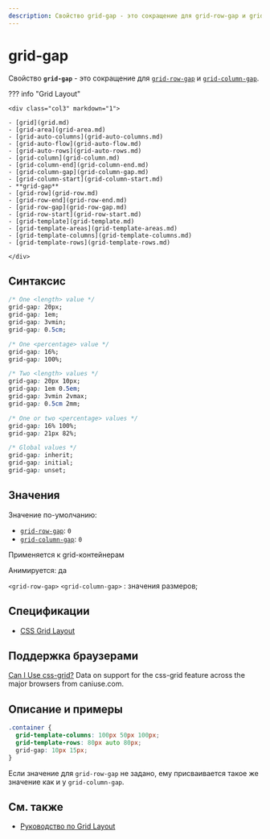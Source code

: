 ```yaml
---
description: Свойство grid-gap - это сокращение для grid-row-gap и grid-column-gap
---
```


# grid-gap

Свойство **`grid-gap`** - это сокращение для [`grid-row-gap`](grid-row-gap.md) и [`grid-column-gap`](grid-column-gap.md).

??? info "Grid Layout"

    <div class="col3" markdown="1">

    - [grid](grid.md)
    - [grid-area](grid-area.md)
    - [grid-auto-columns](grid-auto-columns.md)
    - [grid-auto-flow](grid-auto-flow.md)
    - [grid-auto-rows](grid-auto-rows.md)
    - [grid-column](grid-column.md)
    - [grid-column-end](grid-column-end.md)
    - [grid-column-gap](grid-column-gap.md)
    - [grid-column-start](grid-column-start.md)
    - **grid-gap**
    - [grid-row](grid-row.md)
    - [grid-row-end](grid-row-end.md)
    - [grid-row-gap](grid-row-gap.md)
    - [grid-row-start](grid-row-start.md)
    - [grid-template](grid-template.md)
    - [grid-template-areas](grid-template-areas.md)
    - [grid-template-columns](grid-template-columns.md)
    - [grid-template-rows](grid-template-rows.md)

    </div>

## Синтаксис

```css
/* One <length> value */
grid-gap: 20px;
grid-gap: 1em;
grid-gap: 3vmin;
grid-gap: 0.5cm;

/* One <percentage> value */
grid-gap: 16%;
grid-gap: 100%;

/* Two <length> values */
grid-gap: 20px 10px;
grid-gap: 1em 0.5em;
grid-gap: 3vmin 2vmax;
grid-gap: 0.5cm 2mm;

/* One or two <percentage> values */
grid-gap: 16% 100%;
grid-gap: 21px 82%;

/* Global values */
grid-gap: inherit;
grid-gap: initial;
grid-gap: unset;
```

## Значения

Значение по-умолчанию:

- [`grid-row-gap`](grid-row-gap.md): `0`
- [`grid-column-gap`](grid-column-gap.md): `0`

Применяется к grid-контейнерам

Анимируется: да

`<grid-row-gap>` `<grid-column-gap>`
: значения размеров;

## Спецификации

- [CSS Grid Layout](https://drafts.csswg.org/css-grid/#propdef-grid-gap)

## Поддержка браузерами

<p class="ciu_embed" data-feature="css-grid" data-periods="future_1,current,past_1,past_2">
  <a href="http://caniuse.com/#feat=css-grid">Can I Use css-grid?</a> Data on support for the css-grid feature across the major browsers from caniuse.com.
</p>

## Описание и примеры

```css
.container {
  grid-template-columns: 100px 50px 100px;
  grid-template-rows: 80px auto 80px;
  grid-gap: 10px 15px;
}
```

Если значение для `grid-row-gap` не задано, ему присваивается такое же значение как и у `grid-column-gap`.

## См. также

- [Руководство по Grid Layout](/grid/)
